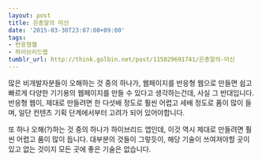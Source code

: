 ```yaml
---
layout: post
title: 은총알의 미신
date: '2015-03-30T23:07:00+09:00'
tags:
- 반응형웹
- 하이브리드앱
tumblr_url: http://think.golbin.net/post/115029691741/은총알의-미신
---
```

많은 비개발자분들이 오해하는 것 중의 하나가, 웹페이지를 반응형 웹으로 만들면 쉽고 빠르게 다양한 기기용의 웹페이지를 만들 수 있다고 생각하는건데, 사실 그 반대입니다. 반응형 웹이, 제대로 만들려면 한 다섯배 정도로 훨씬 어렵고 세배 정도로 품이 많이 들며, 일단 컨텐츠 기획 단계에서부터 고려가 되어 있어야합니다.

또 하나 오해(?)하는 것 중의 하나가 하이브리드 앱인데, 이것 역시 제대로 만들려면 훨씬 어렵고 품이 많이 듭니다. 대부분의 것들이 그렇듯이, 해당 기술이 쓰여져야할 곳이 있고 없는 것이지 모든 곳에 좋은 기술은 없습니다.
